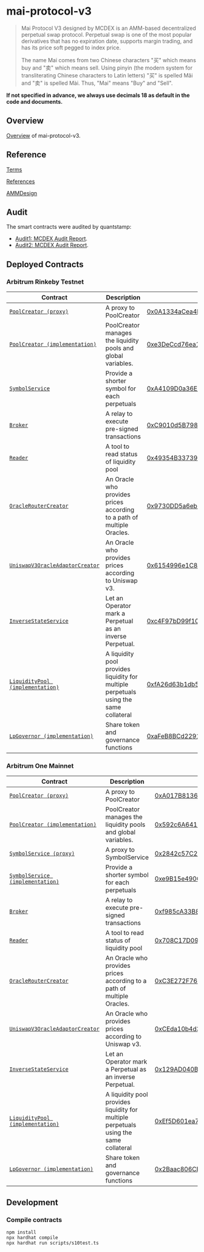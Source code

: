 # mai-protocol-v3

> Mai Protocol V3 designed by MCDEX is an AMM-based decentralized perpetual swap protocol. Perpetual swap is one of the most popular derivatives that has no expiration date, supports margin trading, and has its price soft pegged to index price.
>
> The name Mai comes from two Chinese characters "买" which means buy and "卖" which means sell. Using pinyin (the modern system for transliterating Chinese characters to Latin letters) "买" is spelled Mǎi and "卖" is spelled Mài. Thus, "Mai" means "Buy" and "Sell".

**If not specified in advance, we always use decimals 18 as default in the code and documents.**

## Overview

[Overview](./contracts/Readme.md) of mai-protocol-v3.

## Reference

[Terms](./docs/term.md)

[References](https://mcdex.io/references/)

[AMMDesign](https://mcdexio.github.io/documents/en/Shared-Liquidity-AMM-of-MAI-PROTOCOL-v3.pdf)

## Audit

The smart contracts were audited by quantstamp:

- [Audit1: MCDEX Audit Report](./docs/asset/audit1-Quantstamp-MCDEX.pdf).
- [Audit2: MCDEX Audit Report](./docs/asset/audit2-Quantstamp-MCDEX-Arbitrum-Integration-Report.pdf).

## Deployed Contracts

### Arbitrum Rinkeby Testnet

| Contract                                                                                                                                    | Description                                                                           | Address                                                                                                                               |
| ------------------------------------------------------------------------------------------------------------------------------------------- | ------------------------------------------------------------------------------------- | ------------------------------------------------------------------------------------------------------------------------------------- |
| [`PoolCreator (proxy)`](https://github.com/OpenZeppelin/openzeppelin-contracts/blob/v3.4.0/contracts/proxy/TransparentUpgradeableProxy.sol) | A proxy to PoolCreator                                                                | [0x0A1334aCea4E38a746daC7DCf7C3E61F0AB3D834](https://rinkeby-explorer.arbitrum.io/address/0x0A1334aCea4E38a746daC7DCf7C3E61F0AB3D834) |
| [`PoolCreator (implementation)`](contracts/factory/PoolCreator.sol)                                                                         | PoolCreator manages the liquidity pools and global variables.                         | [0xe3DeCcd76ea1A0F7C7d4A80AD0A790dC00c0578E](https://rinkeby-explorer.arbitrum.io/address/0xe3DeCcd76ea1A0F7C7d4A80AD0A790dC00c0578E) |
| [`SymbolService`](contracts/symbolService/SymbolService.sol)                                                                                | Provide a shorter symbol for each perpetuals                                          | [0xA4109D0a36E0e66d64F3B7794C60694Ca6D66E22](https://rinkeby-explorer.arbitrum.io/address/0xA4109D0a36E0e66d64F3B7794C60694Ca6D66E22) |
| [`Broker`](contracts/broker/Broker.sol)                                                                                                     | A relay to execute pre-signed transactions                                            | [0xC9010d5B798286651dC24A2c49BbAd673Dd4978b](https://rinkeby-explorer.arbitrum.io/address/0xC9010d5B798286651dC24A2c49BbAd673Dd4978b) |
| [`Reader`](contracts/reader/Reader.sol)                                                                                                     | A tool to read status of liquidity pool                                               | [0x49354B337395dB4d23F71a1f74E080A10a6AcF0C](https://rinkeby-explorer.arbitrum.io/address/0x49354B337395dB4d23F71a1f74E080A10a6AcF0C) |
| [`OracleRouterCreator`](contracts/oracle/router/OracleRouterCreator.sol)                                                                    | An Oracle who provides prices according to a path of multiple Oracles.                | [0x9730DD5a6eb170082c7c71c2e41332853681bb92](https://rinkeby-explorer.arbitrum.io/address/0x9730DD5a6eb170082c7c71c2e41332853681bb92) |
| [`UniswapV3OracleAdaptorCreator`](contracts/oracle/uniswap/UniswapV3OracleAdaptorCreator.sol)                                               | An Oracle who provides prices according to Uniswap v3.                                | [0x6154996e1C80dE982f9eebC3E93B4DFd4F30a74a](https://rinkeby-explorer.arbitrum.io/address/0x6154996e1C80dE982f9eebC3E93B4DFd4F30a74a) |
| [`InverseStateService`](contracts/inverse/InverseStateService.sol)                                                                          | Let an Operator mark a Perpetual as an inverse Perpetual.                             | [0xc4F97bD99f10Ca08Ce9ec9C9CB05C72F358dbC5E](https://rinkeby-explorer.arbitrum.io/address/0xc4F97bD99f10Ca08Ce9ec9C9CB05C72F358dbC5E) |
| [`LiquidityPool (implementation)`](contracts/LiquidityPool.sol)                                                                             | A liquidity pool provides liquidity for multiple perpetuals using the same collateral | [0xfA26d63b1db58d08800053180Db11245Eb7f102f](https://rinkeby-explorer.arbitrum.io/address/0xfA26d63b1db58d08800053180Db11245Eb7f102f) |
| [`LpGovernor (implementation)`](contracts/LiquidityPool.sol)                                                                                | Share token and governance functions                                                  | [0xaFeB8BCd2291ff55Cf37876c8dcD7154e0e228a7](https://rinkeby-explorer.arbitrum.io/address/0xaFeB8BCd2291ff55Cf37876c8dcD7154e0e228a7) |

### Arbitrum One Mainnet


| Contract                                                     | Description                                                  | Address                                                      |
| ------------------------------------------------------------ | ------------------------------------------------------------ | ------------------------------------------------------------ |
| [`PoolCreator (proxy)`](https://github.com/OpenZeppelin/openzeppelin-contracts/blob/v3.4.0/contracts/proxy/TransparentUpgradeableProxy.sol) | A proxy to PoolCreator                                       | [0xA017B813652b93a0aF2887913EFCBB4ab250CE65](https://arbiscan.io/address/0xA017B813652b93a0aF2887913EFCBB4ab250CE65) |
| [`PoolCreator (implementation)`](contracts/factory/PoolCreator.sol) | PoolCreator manages the liquidity pools and global variables. | [0x592c6A6419fB86BAD15926c840A9f9306f69f590](https://arbiscan.io/address/0x592c6A6419fB86BAD15926c840A9f9306f69f590) |
| [`SymbolService (proxy)`](https://github.com/OpenZeppelin/openzeppelin-contracts/blob/v3.4.0/contracts/proxy/TransparentUpgradeableProxy.sol) | A proxy to SymbolService                                     | [0x2842c57C2736BB459BdAc97bAA22596e71f05811](https://arbiscan.io/address/0x2842c57C2736BB459BdAc97bAA22596e71f05811) |
| [`SymbolService (implementation)`](contracts/symbolService/SymbolService.sol) | Provide a shorter symbol for each perpetuals                 | [0xe9B15e490C193324d699CdA062c54E13d81A035c](https://arbiscan.io/address/0xe9B15e490C193324d699CdA062c54E13d81A035c) |
| [`Broker`](contracts/broker/Broker.sol)                      | A relay to execute pre-signed transactions                   | [0xf985cA33B8b787599DE77E4Ccf2d0Ecbf27d87d9](https://arbiscan.io/address/0xf985cA33B8b787599DE77E4Ccf2d0Ecbf27d87d9) |
| [`Reader`](contracts/reader/Reader.sol)                      | A tool to read status of liquidity pool                      | [0x708C17D0901B76cc5CF8F67e1a2E198077FD8641](https://arbiscan.io/address/0x708C17D0901B76cc5CF8F67e1a2E198077FD8641) |
| [`OracleRouterCreator`](contracts/oracle/router/OracleRouterCreator.sol) | An Oracle who provides prices according to a path of multiple Oracles. | [0xC3E272F76b3740C2AcF8e5272CbEF06D70e14FF3](https://arbiscan.io/address/0xC3E272F76b3740C2AcF8e5272CbEF06D70e14FF3) |
| [`UniswapV3OracleAdaptorCreator`](contracts/oracle/uniswap/UniswapV3OracleAdaptorCreator.sol) | An Oracle who provides prices according to Uniswap v3.       | [0xCEda10b4d3bdE429DdA3A6daB87b38360313CBdB](https://arbiscan.io/address/0xCEda10b4d3bdE429DdA3A6daB87b38360313CBdB) |
| [`InverseStateService`](contracts/inverse/InverseStateService.sol) | Let an Operator mark a Perpetual as an inverse Perpetual.    | [0x129AD040Bd127c00d6De9051b3CfE9F3E36453D3](https://arbiscan.io/address/0x129AD040Bd127c00d6De9051b3CfE9F3E36453D3) |
| [`LiquidityPool (implementation)`](contracts/LiquidityPool.sol) | A liquidity pool provides liquidity for multiple perpetuals using the same collateral | [0xEf5D601ea784ABd465c788C431d990b620e5Fee6](https://arbiscan.io/address/0xEf5D601ea784ABd465c788C431d990b620e5Fee6) |
| [`LpGovernor (implementation)`](contracts/LiquidityPool.sol) | Share token and governance functions                         | [0x2Baac806CB2b7A07f8f73DB1329767E5a3CbDF4e](https://arbiscan.io/address/0x2Baac806CB2b7A07f8f73DB1329767E5a3CbDF4e) |

## Development

### Compile contracts

```
npm install
npx hardhat compile
npx hardhat run scripts/s10test.ts
```
